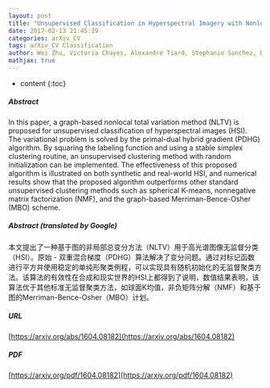 ```yaml
---
layout: post
title: "Unsupervised Classification in Hyperspectral Imagery with Nonlocal Total Variation and Primal-Dual Hybrid Gradient Algorithm"
date: 2017-02-13 21:45:19
categories: arXiv_CV
tags: arXiv_CV Classification
author: Wei Zhu, Victoria Chayes, Alexandre Tiard, Stephanie Sanchez, Devin Dahlberg, Andrea L. Bertozzi, Stanley Osher, Dominique Zosso, Da Kuang
mathjax: true
---
```


* content
{:toc}

##### Abstract
In this paper, a graph-based nonlocal total variation method (NLTV) is proposed for unsupervised classification of hyperspectral images (HSI). The variational problem is solved by the primal-dual hybrid gradient (PDHG) algorithm. By squaring the labeling function and using a stable simplex clustering routine, an unsupervised clustering method with random initialization can be implemented. The effectiveness of this proposed algorithm is illustrated on both synthetic and real-world HSI, and numerical results show that the proposed algorithm outperforms other standard unsupervised clustering methods such as spherical K-means, nonnegative matrix factorization (NMF), and the graph-based Merriman-Bence-Osher (MBO) scheme.

##### Abstract (translated by Google)
本文提出了一种基于图的非局部总变分方法（NLTV）用于高光谱图像无监督分类（HSI）。原始 - 双重混合梯度（PDHG）算法解决了变分问题。通过对标记函数进行平方并使用稳定的单纯形聚类例程，可以实现具有随机初始化的无监督聚类方法。该算法的有效性在合成和现实世界的HSI上都得到了说明，数值结果表明，该算法优于其他标准无监督聚类方法，如球面K均值，非负矩阵分解（NMF）和基于图的Merriman-Bence-Osher（MBO）计划。

##### URL
[https://arxiv.org/abs/1604.08182](https://arxiv.org/abs/1604.08182)

##### PDF
[https://arxiv.org/pdf/1604.08182](https://arxiv.org/pdf/1604.08182)

